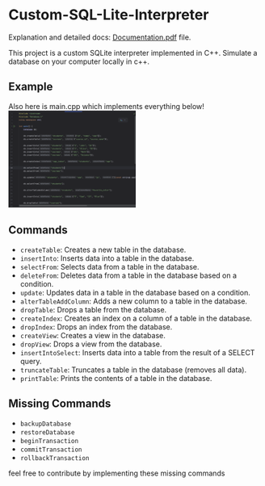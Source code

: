 # Custom-SQL-Lite-Interpreter

Explanation and detailed docs: [Documentation.pdf](Documentation.pdf) file.

This project is a custom SQLite interpreter implemented in C++. Simulate a database on your computer locally in c++.

## Example

Also here is main.cpp which implements everything below!
<img src="sample.png" alt="Example" style="width: 50%;">

## Commands

- `createTable`: Creates a new table in the database.
- `insertInto`: Inserts data into a table in the database.
- `selectFrom`: Selects data from a table in the database.
- `deleteFrom`: Deletes data from a table in the database based on a condition.
- `update`: Updates data in a table in the database based on a condition.
- `alterTableAddColumn`: Adds a new column to a table in the database.
- `dropTable`: Drops a table from the database.
- `createIndex`: Creates an index on a column of a table in the database.
- `dropIndex`: Drops an index from the database.
- `createView`: Creates a view in the database.
- `dropView`: Drops a view from the database.
- `insertIntoSelect`: Inserts data into a table from the result of a SELECT query.
- `truncateTable`: Truncates a table in the database (removes all data).
- `printTable`: Prints the contents of a table in the database.


## Missing Commands
- `backupDatabase`
- `restoreDatabase`
- `beginTransaction`
- `commitTransaction`
- `rollbackTransaction`

feel free to contribute by implementing these missing commands

